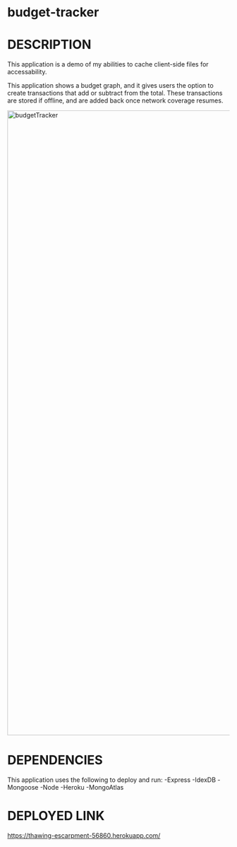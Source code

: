 # budget-tracker

# DESCRIPTION

This application is a demo of my abilities to cache client-side files for accessability.

This application shows a budget graph, and it gives users the option to create transactions that add or subtract from the total. These transactions are stored if offline, and are added back once network coverage resumes.

<img width="1413" alt="budgetTracker" src="https://user-images.githubusercontent.com/64440230/136471306-fb114f3f-090c-47ad-9e5e-0551278dc786.png">


 # DEPENDENCIES

This application uses the following to deploy and run:
-Express
-IdexDB
-Mongoose
-Node
-Heroku
-MongoAtlas

# DEPLOYED LINK

https://thawing-escarpment-56860.herokuapp.com/
